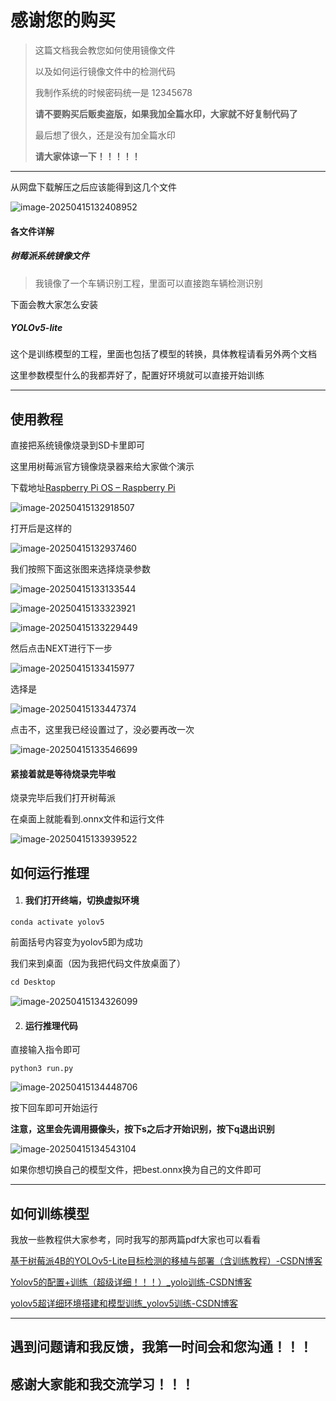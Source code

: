 # 感谢您的购买

> 这篇文档我会教您如何使用镜像文件
>
> 以及如何运行镜像文件中的检测代码
>
> 我制作系统的时候密码统一是 12345678
>
> **请不要购买后贩卖盗版，如果我加全篇水印，大家就不好复制代码了**
>
> 最后想了很久，还是没有加全篇水印
>
> **请大家体谅一下！！！！！**

---

从网盘下载解压之后应该能得到这几个文件

![image-20250415132408952](https://gitee.com/jason_pei/typora-bed/raw/master/image/202504151324997.png)

#### 各文件详解

##### 树莓派系统镜像文件

> 我镜像了一个车辆识别工程，里面可以直接跑车辆检测识别

下面会教大家怎么安装

##### YOLOv5-lite

这个是训练模型的工程，里面也包括了模型的转换，具体教程请看另外两个文档

这里参数模型什么的我都弄好了，配置好环境就可以直接开始训练

---

## 使用教程

直接把系统镜像烧录到SD卡里即可

这里用树莓派官方镜像烧录器来给大家做个演示

下载地址[Raspberry Pi OS – Raspberry Pi](https://www.raspberrypi.com/software/)

![image-20250415132918507](https://gitee.com/jason_pei/typora-bed/raw/master/image/202504151329575.png)

打开后是这样的

![image-20250415132937460](https://gitee.com/jason_pei/typora-bed/raw/master/image/202504151329497.png)

我们按照下面这张图来选择烧录参数

![image-20250415133133544](https://gitee.com/jason_pei/typora-bed/raw/master/image/202504151331582.png)

![image-20250415133323921](https://gitee.com/jason_pei/typora-bed/raw/master/image/202504151333966.png)

![image-20250415133229449](https://gitee.com/jason_pei/typora-bed/raw/master/image/202504151332481.png)

然后点击NEXT进行下一步

![image-20250415133415977](https://gitee.com/jason_pei/typora-bed/raw/master/image/202504151334018.png)

选择是

![image-20250415133447374](https://gitee.com/jason_pei/typora-bed/raw/master/image/202504151334417.png)

点击不，这里我已经设置过了，没必要再改一次

![image-20250415133546699](https://gitee.com/jason_pei/typora-bed/raw/master/image/202504151335740.png)

#### 紧接着就是等待烧录完毕啦

烧录完毕后我们打开树莓派

在桌面上就能看到.onnx文件和运行文件

![image-20250415133939522](https://gitee.com/jason_pei/typora-bed/raw/master/image/202504151339744.png)

## 如何运行推理

1. #### 我们打开终端，切换虚拟环境

```
conda activate yolov5
```

前面括号内容变为yolov5即为成功

我们来到桌面（因为我把代码文件放桌面了）

```c
cd Desktop
```

![image-20250415134326099](https://gitee.com/jason_pei/typora-bed/raw/master/image/202504151343154.png)

2. #### 运行推理代码

直接输入指令即可

```
python3 run.py
```

![image-20250415134448706](https://gitee.com/jason_pei/typora-bed/raw/master/image/202504151344777.png)

按下回车即可开始运行

**注意，这里会先调用摄像头，按下s之后才开始识别，按下q退出识别**

![image-20250415134543104](https://gitee.com/jason_pei/typora-bed/raw/master/image/202504151345312.png)

如果你想切换自己的模型文件，把best.onnx换为自己的文件即可

---

## 如何训练模型

我放一些教程供大家参考，同时我写的那两篇pdf大家也可以看看

[基于树莓派4B的YOLOv5-Lite目标检测的移植与部署（含训练教程）-CSDN博客](https://blog.csdn.net/black_sneak/article/details/131374492?ops_request_misc=%7B%22request%5Fid%22%3A%229b23375d4d977568c62a7f07a4673d45%22%2C%22scm%22%3A%2220140713.130102334..%22%7D&request_id=9b23375d4d977568c62a7f07a4673d45&biz_id=0&utm_medium=distribute.pc_search_result.none-task-blog-2~all~sobaiduend~default-1-131374492-null-null.142^v102^pc_search_result_base1&utm_term=yolov5lite部署环境&spm=1018.2226.3001.4187)

[Yolov5的配置+训练（超级详细！！！）_yolo训练-CSDN博客](https://blog.csdn.net/qq_45104603/article/details/121783848?ops_request_misc=%7B%22request%5Fid%22%3A%22accbe7581bec7e8fae5e1b61bfcf874d%22%2C%22scm%22%3A%2220140713.130102334..%22%7D&request_id=accbe7581bec7e8fae5e1b61bfcf874d&biz_id=0&utm_medium=distribute.pc_search_result.none-task-blog-2~all~top_positive~default-1-121783848-null-null.142^v102^pc_search_result_base1&utm_term=yolov5模型训练&spm=1018.2226.3001.4187)

[yolov5超详细环境搭建和模型训练_yolov5训练-CSDN博客](https://blog.csdn.net/qq_47540436/article/details/137524454?ops_request_misc=%7B%22request%5Fid%22%3A%22accbe7581bec7e8fae5e1b61bfcf874d%22%2C%22scm%22%3A%2220140713.130102334..%22%7D&request_id=accbe7581bec7e8fae5e1b61bfcf874d&biz_id=0&utm_medium=distribute.pc_search_result.none-task-blog-2~all~top_click~default-2-137524454-null-null.142^v102^pc_search_result_base1&utm_term=yolov5模型训练&spm=1018.2226.3001.4187)

---



## 遇到问题请和我反馈，我第一时间会和您沟通！！！

## 感谢大家能和我交流学习！！！
